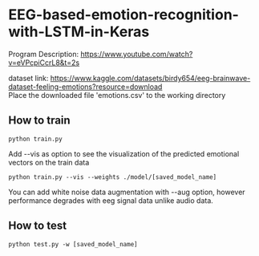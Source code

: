 # EEG-based-emotion-recognition-with-LSTM-in-Keras

Program Description: https://www.youtube.com/watch?v=eVPcpiCcrL8&t=2s <br />

dataset link: https://www.kaggle.com/datasets/birdy654/eeg-brainwave-dataset-feeling-emotions?resource=download <br />
Place the downloaded file 'emotions.csv' to the working directory 

<h2>How to train</h2>

```
python train.py
```

Add --vis as option to see the visualization of the predicted emotional vectors on the train data

```
python train.py --vis --weights ./model/[saved_model_name]
```

You can add white noise data augmentation with --aug option, however performance degrades with eeg signal data unlike audio data.

<h2>How to test</h2>

```
python test.py -w [saved_model_name]
```
